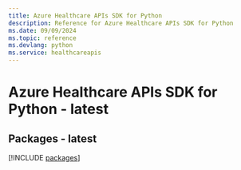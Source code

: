 ```yaml
---
title: Azure Healthcare APIs SDK for Python
description: Reference for Azure Healthcare APIs SDK for Python
ms.date: 09/09/2024
ms.topic: reference
ms.devlang: python
ms.service: healthcareapis
---
```

# Azure Healthcare APIs SDK for Python - latest
## Packages - latest
[!INCLUDE [packages](healthcare-apis-index.md)]